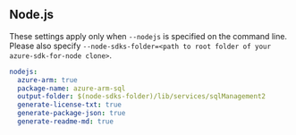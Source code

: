 ## Node.js

These settings apply only when `--nodejs` is specified on the command line.
Please also specify `--node-sdks-folder=<path to root folder of your azure-sdk-for-node clone>`.

``` yaml $(nodejs)
nodejs:
  azure-arm: true
  package-name: azure-arm-sql
  output-folder: $(node-sdks-folder)/lib/services/sqlManagement2
  generate-license-txt: true
  generate-package-json: true
  generate-readme-md: true
```
